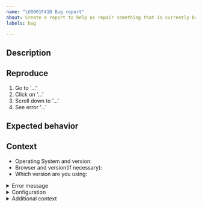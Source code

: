 ```yaml
---
name: "\U0001F41B Bug report"
about: Create a report to help us repair something that is currently broken
labels: bug

---
```

<!-- Thank you for contributing. These HTML comments will not render in the issue, but you can delete them once you've read them if you prefer! -->

<!-- Before creating a new issue, please search for relevant issues.
-->

## Description

<!--Describe the bug clearly and concisely. Include screenshots if possible-->

## Reproduce

<!--Describe step-by-step instructions to reproduce the behavior-->

1. Go to '...'
2. Click on '...'
3. Scroll down to '...'
4. See error '...'

<!--Describe how you diagnosed the issue-->

## Expected behavior

<!--Describe what you expected to happen-->

## Context

<!--Complete the following for context, and add any other relevant context-->

- Operating System and version:
- Browser and version(if necessary):
- Which version are you using:

<details><summary>Error message</summary>
<pre>
Paste complete error message, logs, or stack traces here.
</pre>
</details>

<details><summary>Configuration</summary>
<pre>
Paste the contents of your configuration file here.
</pre>
</details>

<details><summary>Additional context</summary>
<pre>
Add any other context about the problem here.
</pre>
</details>
